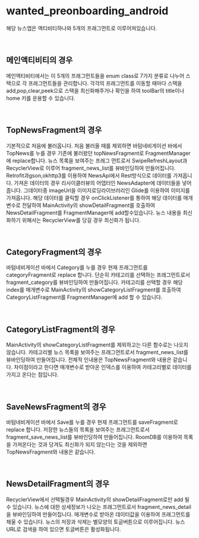 # wanted_preonboarding_android

해당 뉴스앱은 액티비티하나와 5개의 프래그먼트로 이루어져있습니다.

<br/>

## 메인액티비티의 경우

메인액티비티에서는 이 5개의 프래그먼트들을 enum class로 7가지 분류로 나누어 스택으로 각 프래그먼트들을 관리합니다. 각각의 프래그먼트를 이동할 때마다 스택을 add,pop,clear,peek으로 스택을 최신화해주거나 확인을 하여 toolBar의 title이나 home 키를 운용할 수 있습니다.

<br/>

## TopNewsFragment의 경우

기본적으로 처음에 불러옵니다. 처음 불러올 때를 제외하면 바텀네비게이션 바에서 TopNews를 누를 경우 기존에 불러왔던 topNewsFragment로 FragmentManager에 replace합니다.
뉴스 목록을 보여주는 프래그 먼트로서 SwipeRefreshLayout과 RecyclerView로 이루어 fragment_news_list를 뷰바인딩하여 만들어집니다.
Retrofit과gson,okhttp3를 이용하여 NewsApi에서 Rest방식으로 데이터를 가져옵니다. 가져온 데이터의 경우 리사이클러뷰의 어뎁터인 NewsAdapter에 데이터들을 넣어줍니다. 그데이터중 imageUrl을 이미지로딩라이브러리인 Glide를 이용하여 이미지를 가져옵니다.
해당 데이터를 클릭할 경우 onClickListener를 통하여 해당 데이터를 매개변수로 전달하여 MainActivity의 showDetailFragment를 호출하여 NewsDetailFragment를 FragmentManager에 add할수있습니다.
뉴스 내용을 최신화하기 위해서는 RecyclerView를 당길 경우 최신화가 됩니다.

<br/>

## CategoryFragment의 경우

바텀네비게이션 바에서 Category를 누를 경우 현재 프래그먼트를 categoryFragment로 replace 합니다.
단순히 카테고리를 선택하는 프래그먼트로서 fragment_category를 뷰바인딩하여 만들어집니다.
카테고리를 선택할 경우 해당 index를 매개변수로 MainActivity의 showCategoryListFragment를 호출하여 CategoryListFragment를 FragmentManager에 add 할 수 있습니다.

<br/>

## CategoryListFragment의 경우

MainActivity의 showCategoryListFragment를 제외하고는 다른 함수로는 나오지 않습니다.
카테고리별 뉴스 목록을 보여주는 프래그먼트로서 fragment_news_list를 뷰바인딩하여 만들어집니다.
전체적 인내용은 TopNewsFragment와 내용은 같습니다. 차이점이라고 한다면 매개변수로 받아온 인덱스를 이용하여 카테고리별로 데이터를 가지고 온다는 점입니다.

<br/>

## SaveNewsFragment의 경우

바텀네비게이션 바에서 Save를 누를 경우 현재 프래그먼트를 saveFragment로 replace 합니다.
저장한 뉴스들의 목록을 보여주는 프래그먼트로서 fragment_save_news_list를 뷰바인딩하여 만들어집니다.
RoomDB를 이용하여 목록을 가져온다는 것과 당겨도 최신화가 되지 않는다는 것을 제외하면 TopNewsFragment와 내용은 같습니다.

<br/>

## NewsDetailFragment의 경우

RecyclerView에서 선택될경우 MainActivity의 showDetailFragment로만 add 될 수 있습니다.
뉴스에 대한 상세정보가 나오는 프래그먼트로서 fragment_news_detail을 뷰바인딩하여 만들어집니다.
매개변수로 받아온 데이터값을 이용하여 프래그먼트를 채울 수 있습니다. 뉴스의 저장과 삭제는 별모양의 토글버튼으로 이루어집니다. 뉴스 URL로 검색을 하여 있으면 토글버튼은 활성화됩니다.
